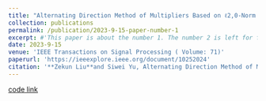 ```yaml
---
title: "Alternating Direction Method of Multipliers Based on ℓ2,0-Norm for Multiple Measurement Vector Problem"
collection: publications
permalink: /publication/2023-9-15-paper-number-1
excerpt: #'This paper is about the number 1. The number 2 is left for future work.'
date: 2023-9-15
venue: 'IEEE Transactions on Signal Processing ( Volume: 71)'
paperurl: 'https://ieeexplore.ieee.org/document/10252024'
citation: '**Zekun Liu**and Siwei Yu, Alternating Direction Method of Multipliers Based on ℓ2,0-Norm for Multiple Measurement Vector Problem,*IEEE Transactions on Signal Processing*, 2023, 71:3490-3501, doi: 10.1109/TSP.2023.3315928.'
---
```


[code link](http://academicpages.github.io/files/paper1.pdf)
